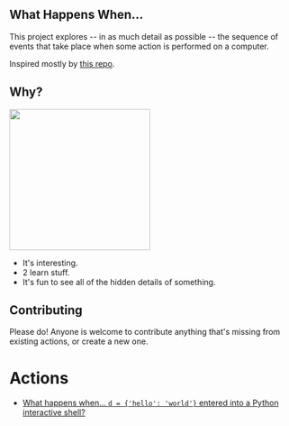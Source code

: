 ## What Happens When...

This project explores -- in as much detail as possible -- the sequence of events that take place when some action is performed on a computer.

Inspired mostly by [this repo](https://github.com/alex/what-happens-when).

## Why?

<img src="http://i.imgur.com/yNlQWRM.jpg" width="250" />

- It's interesting.
- 2 learn stuff.
- It's fun to see all of the hidden details of something.

## Contributing

Please do! Anyone is welcome to contribute anything that's missing from existing actions, or create a new one.

# Actions

- [What happens when... `d = {'hello': 'world'}` entered into a Python interactive shell?]()


